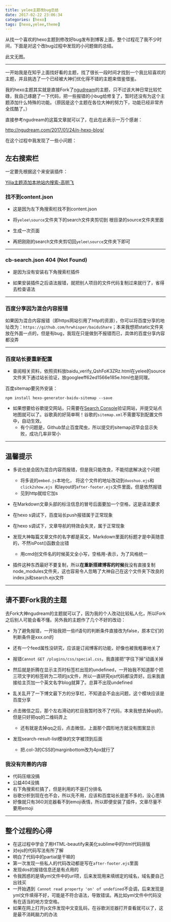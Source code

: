 ```yaml
---
title: yelee主题改bug总结
date: 2017-02-22 23:06:34
categories: [hexo]
tags: [hexo,yelee,theme]
---
```


从找一个喜欢的hexo主题到修改好bug发布到博客上面，整个过程花了我不少时间，下面是对这个改bug过程中发现的小问题做的总结。

此文无图。

<!--more-->

---

一开始我是在知乎上面找好看的主题，找了很长一段时间才找到一个我比较喜欢的主题，并且挑选了一个已经被大神们优化得不错的主题来借鉴借鉴。

我的hexo主题其实就是直接Fork了[ngudream](http://ngudream.com/2017/01/24/n-hexo-blog/)的主题，只不过该大神日常比较忙碌，我自己琢磨了一下代码，把一些报错的小bug给修复了，暂时还没有为这个主题添加什么特殊的功能。（原因是这个主题在各位大神的努力下，功能已经非常齐全炫酷了。）

直接参考ngudream的这篇文章就可以了，在此在此表示一万个感谢：

http://ngudream.com/2017/01/24/n-hexo-blog/

在这个过程中我发现了一些小问题：

## 左右搜索栏

一定要先根据这个来安装插件：

[Yilia主题添加本地站内搜索-高明飞](http://gaomf.cn/2016/10/10/为Hexo博客Yilia主题添加本地站内搜索功能/)

### 找不到content.json

- 这是因为左下角搜索栏找不到content.json


- 将`yelee\source`文件夹下的search文件夹剪切到 根目录的source文件夹里面
- 生成一次页面
- 再把刚刚的search文件夹剪切回`yelee\source`文件夹下即可

---

### cb-search.json 404 (Not Found)

- 是因为没有安装右下角搜索栏插件


- 如果安装插件之后语法报错，就把别人项目的文件代码复制过来就行了，省得去检查语法

---

### 百度分享因为混合内容报错

如果因为混合内容报错（即https网站引用了http的资源），你可以将百度分享的地址改为：`https://github.com/hrwhisper/baiduShare`；本来我想把static文件夹放在外面一点的，但是有bug，我现在只是做到不报错而已，具体的百度分享内容都没弄

---

### 百度站长要重新配置

- 查阅相关资料，依照资料放baidu_verify_QshFoK3ZRz.html在yelee的source文件夹下通过站长验证，放googleeff62ed1566e185e.html也是同理。

百度sitemap要另外安装：

```
npm install hexo-generator-baidu-sitemap --save 
```

- 如果想要给谷歌提交网站，只需要在[Search Console](https://www.google.com/webmasters/tools/home?hl=zh-CN)验证网站，并提交站点地图就可以了。谷歌真的好简单啊！谷歌的`sitemap.xml`不需要写到配置文件中，自动生效。
  - 有个问题是，Github禁止百度爬虫，所以提交的sitemap迟早会显示失败，成功几率非常小

---

## 温馨提示

- 多说也是会因为混合内容而报错，但是我只能改良，不能彻底解决这个问题
  - 将多说的`embed.js`本地化，	将这个文件的地址改动到`duoshuo.ejs`和`click2show.ejs `和layout的`after-footer.ejs`文件里面，但是依然报错
  - 见到http就给它加s
- 在Markdown文章头部的标注信息的冒号后面要加一个空格，这是语法要求


- 在hexo s调试下，百度站长push报错属于正常现象
- 在hexo s调试下，文章导航的特效会失灵，属于正常现象


- 发现大神每篇文章文件的名字都是英文，Markdown里面的标题才是中英随意的，不然isPost()函数会出错
  - 用cmd创文件名的时候英文全小写，空格用-表示，为了风格统一
- 插件这种东西最好不要复制，所以**在重新搭建博客的时候**我没有直接复制node_modules文件夹，这也容易令人忽略了大神自己在这个文件夹下改良的index.js和search.ejs文件

---

## 请不要Fork我的主题

去Fork大神ngudream的主题就可以了，因为我的个人改动比较私人化，所以Fork之后别人可能会看不懂。另外我的主题作了几个不好的改动：

- 为了避免报错，一开始我把一些if语句的判断条件直接改为false，原本它们的判断条件是xxx.on的


- 还有一个feed属性没研究，应该是订阅博客的功能，好像也被我粗暴地关了
- 报错`Cannot GET /plugins/css/special.css`，我直接把“字往下掉”动画关掉
- 然后就是折腾在显示主页时标签栏出现的undefined，一开始我不知道那个把三项文字的标签转为二项的js文件，所以一直研究ejs代码都没弄好。后来我直接给主页加一个英文名字blog就算了。总算不出现undefined
- 乱关乱开了一下博文最下方的分享栏，不知道会不会出问题，这个模块应该是百度分享
- 点击微信之后，那个左右滑动的栏目我暂时改不了代码，本来我想去掉qq的，但是只好把qq的二维码弄上
  - 还有就是去掉qq之后，点击微信，上面那个圆形地方就没有图案显示
- 发现search-result-list模块的文字被顶到后面
  - 把.col-3的CSS的marginbottom改为4px就行了

### 我没有完善的内容

- 代码压缩没搞
- 公益404没搞
- 右下角搜索栏搞了，但是利用的不是打分排名
- 谷歌分析到现在也不会，所以先不用，应该和百度站长是差不多的，没心思搞
- 好像就只有360浏览器看不到emoji表情，所以即便安装了插件，文章尽量不要用emoji

------

## 整个过程的心得

- 在这过程中学会了用HTML-beautify来美化sublime中的html代码排版
- 对ejs的代码写法有所了解
- 明白了代码中的partial是干嘛的
- 第一次发现一些私人的代码改动都是写在`after-footer.ejs`里面
- 发现dos的报错信息还是有点用的
- 令我困惑的是填yml文件中的url项，后来发现用来填绑定的域名，域名要自己出钱买
- 一开始遇到` Cannot read property 'on' of undefined`不会调，后来发现是yml文件填得不好，可能是不符合语法，导致错误。再比如yml文件中代码没有在适当的地方空空格。
- 如果在网上打开js文件发现中文变乱码，在谷歌浏览器打开查看就可以了，这是最不消耗脑力的办法